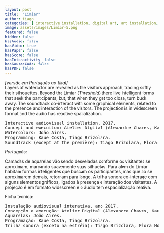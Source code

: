```yaml
---
layout: post
title:  "Limiar"
author: tiago
categories: [ interactive installation, digital art, art installation, music composition, audio design, steering behaviours, agent intelligence, kinect, hci ]
image: assets/images/Limiar-5.png
featured: false
hidden: false
hasAudio: false
hasVideo: true
hasPaper: false
hasScore: false
hasInteractivity: false
hasSourceCode: false
hasPDF: false
---
```


*[versão em Português ao final]*  
Layers of watercolor are revealed as the visitors approach, tracing softly their silhouettes. Beyond the Limiar (*Threshold*) there live intelligent forms that seek the participants, but, that when they get too close, turn buck away. The soundtrack co-interact with some graphical elements, related to the presence and interaction of the visitors. The projection is in widescreen format and the audio has reactive spatialization.

<pre>
Interactive audiovisual installation, 2017.
Concept and execution: Atelier Digital (Alexandre Chaves, Kaue Costa, João Aires, Tiago Brizolara).
Watercolors: João Aires.
Programming: Kaue Costa, Tiago Brizolara.
Soundtrack (except at the première): Tiago Brizolara, Flora Holderbaum.
</pre>

<!-- <img src="{{ site.baseurl }}/assets/images/Limiar-3.jpg"> -->

*Português:*

Camadas de aquarelas vão sendo desveladas conforme os visitantes se aproximam, marcando suavemente suas silhuetas. Para além do Limiar habitam formas inteligentes que buscam os
participantes, mas que ao se aproximarem demais, retornam para longe. A trilha sonora co-interage com alguns elementos gráficos, ligados à presença e interação dos visitantes. A
projeção é em formato widescreen e o áudio tem espacialização reativa.

Ficha técnica:
<pre>
Instalação audiovisual interativa, ano 2017.
Concepção e execução: Atelier Digital (Alexandre Chaves, Kaue Costa, João Aires, Tiago Brizolara).
Aquarelas: João Aires.
Programação: Kaue Costa, Tiago Brizolara.
Trilha sonora (exceto na estréia): Tiago Brizolara, Flora Holderbaum.
</pre>